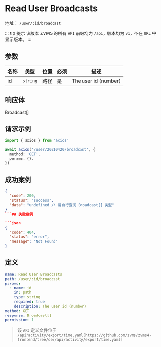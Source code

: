 # Read User Broadcasts<Badge type="info" text="GET" />

地址： `/user/:id/broadcast`

::: tip 提示
该版本 ZVMS 的所有 `API` 前缀均为 `/api`，版本均为 `v1`，不在 `URL` 中显示版本。
:::

## 参数

| 名称 | 类型     | 位置 | 必须 | 描述                 |
| ---- | -------- | ---- | ---- | -------------------- |
| id   | `string` | 路径 | 是   | The user id (number) |

## 响应体

Broadcast[]

## 请求示例

```typescript
import { axios } from 'axios'

await axios('/user/20210420/broadcast', {
  method: 'GET',
  params: {},
})
```

## 成功案例

````json
{
  "code": 200,
  "status": "success",
  "data": "undefined // 请自行查阅 Broadcast[] 类型"
}
```## 失败案例

```json
{
  "code": 404,
  "status": "error",
  "message": "Not Found"
}
````

## 定义

```yaml
name: Read User Broadcasts
path: /user/:id/broadcast
params:
  - name: id
    in: path
    type: string
    required: true
    description: The user id (number)
method: GET
response: Broadcast[]
permission: 1
```

> 该 `API` 定义文件位于 `/api/activity/export/time.yaml[https://github.com/zvms/zvms4-frontend/tree/dev/api/activity/export/time.yaml]`
